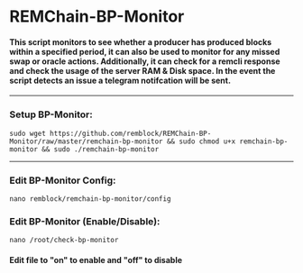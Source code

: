 # REMChain-BP-Monitor

#### This script monitors to see whether a producer has produced blocks within a specified period, it can also be used to monitor for any missed swap or oracle actions. Additionally, it can check for a remcli response and check the usage of the server RAM & Disk space. In the event the script detects an issue a telegram notifcation will be sent.
 
***

### Setup BP-Monitor:

```
sudo wget https://github.com/remblock/REMChain-BP-Monitor/raw/master/remchain-bp-monitor && sudo chmod u+x remchain-bp-monitor && sudo ./remchain-bp-monitor
```

***

### Edit BP-Monitor Config:

```
nano remblock/remchain-bp-monitor/config
```

### Edit BP-Monitor (Enable/Disable):

```
nano /root/check-bp-monitor
```

#### Edit file to "on" to enable and "off" to disable
